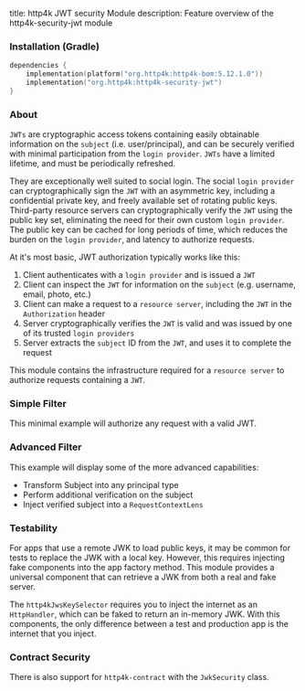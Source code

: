 title: http4k JWT security Module
description: Feature overview of the http4k-security-jwt module

### Installation (Gradle)

```kotlin
dependencies {
    implementation(platform("org.http4k:http4k-bom:5.12.1.0"))
    implementation("org.http4k:http4k-security-jwt")
}
```

### About

`JWTs` are cryptographic access tokens containing easily obtainable information on the `subject` (i.e. user/principal), and can be securely verified with minimal participation from the `login provider`.
`JWTs` have a limited lifetime, and must be periodically refreshed.

They are exceptionally well suited to social login.
The social `login provider` can cryptographically sign the `JWT` with an asymmetric key, including a confidential private key, and freely available set of rotating public keys.
Third-party resource servers can cryptographically verify the `JWT` using the public key set, eliminating the need for their own custom `login provider`.
The public key can be cached for long periods of time, which reduces the burden on the `login provider`, and latency to authorize requests.

At it's most basic, JWT authorization typically works like this:

1. Client authenticates with a `login provider` and is issued a `JWT`
2. Client can inspect the `JWT` for information on the `subject` (e.g. username, email, photo, etc.)
3. Client can make a request to a `resource server`, including the `JWT` in the `Authorization` header
4. Server cryptographically verifies the `JWT` is valid and was issued by one of its trusted `login providers`
5. Server extracts the `subject` ID from the `JWT`, and uses it to complete the request

This module contains the infrastructure required for a `resource server` to authorize requests containing a `JWT`.


### Simple Filter [<img class="octocat"/>](https://github.com/http4k/http4k/blob/master/src/docs/guide/reference/jwt/simple_filter.kt)

This minimal example will authorize any request with a valid JWT.

<script src="https://gist-it.appspot.com/https://github.com/http4k/http4k/blob/master/src/docs/guide/reference/jwt/simple_filter.kt"></script>

### Advanced Filter  [<img class="octocat"/>](https://github.com/http4k/http4k/blob/master/src/docs/guide/reference/jwt/advanced_filter.kt)

This example will display some of the more advanced capabilities:

- Transform Subject into any principal type
- Perform additional verification on the subject
- Inject verified subject into a `RequestContextLens`

<script src="https://gist-it.appspot.com/https://github.com/http4k/http4k/blob/master/src/docs/guide/reference/jwt/advanced_filter.kt"></script>

### Testability [<img class="octocat"/>](https://github.com/http4k/http4k/blob/master/src/docs/guide/reference/jwt/testability.kt)

For apps that use a remote JWK to load public keys, it may be common for tests to replace the JWK with a local key.
However, this requires injecting fake components into the app factory method.
This module provides a universal component that can retrieve a JWK from both a real and fake server.

The `http4kJwsKeySelector` requires you to inject the internet as an `HttpHandler`, which can be faked to return an in-memory JWK.
With this components, the only difference between a test and production app is the internet that you inject. 

<script src="https://gist-it.appspot.com/https://github.com/http4k/http4k/blob/master/src/docs/guide/reference/jwt/testability.kt"></script>

### Contract Security  [<img class="octocat"/>](https://github.com/http4k/http4k/blob/master/src/docs/guide/reference/jwt/security.kt)

There is also support for `http4k-contract` with the `JwkSecurity` class.

<script src="https://gist-it.appspot.com/https://github.com/http4k/http4k/blob/master/src/docs/guide/reference/jwt/security.kt"></script>
